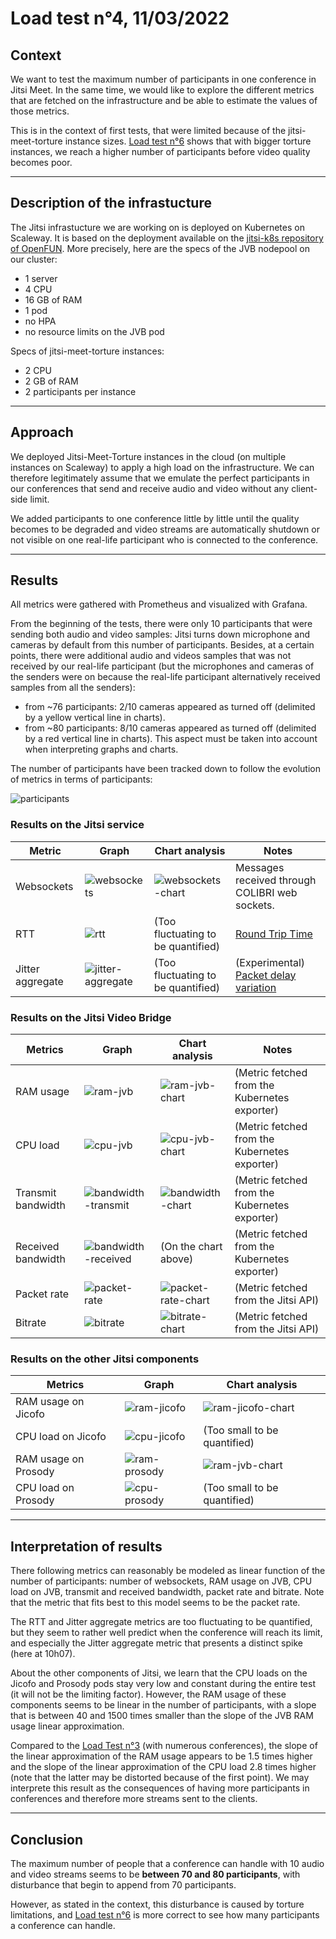 # Load test n°4, 11/03/2022

## Context 

We want to test the maximum number of participants in one conference in Jitsi Meet. In the same time, we would like to explore the different metrics that are fetched on the infrastructure and be able to estimate the values of those metrics.

This is in the context of first tests, that were limited because of the jitsi-meet-torture instance sizes. [Load test n°6](../2022-03-17/Load-test-2022-03-17.md) shows that with bigger torture instances, we reach a higher number of participants before video quality becomes poor.

---

## Description of the infrastucture

The Jitsi infrastucture we are working on is deployed on Kubernetes on Scaleway. It is based on the deployment available on the [jitsi-k8s repository of OpenFUN](https://github.com/openfun/jitsi-k8s/tree/59bdc9c799db3f0decedbb4b6f870f246091d7c8). More precisely, here are the specs of the JVB nodepool on our cluster:
- 1 server
- 4 CPU
- 16 GB of RAM
- 1 pod
- no HPA
- no resource limits on the JVB pod

Specs of jitsi-meet-torture instances:
- 2 CPU
- 2 GB of RAM
- 2 participants per instance

---

## Approach

We deployed Jitsi-Meet-Torture instances in the cloud (on multiple instances on Scaleway) to apply a high load on the infrastructure. We can therefore legitimately assume that we emulate the perfect participants in our conferences that send and receive audio and video without any client-side limit.

We added participants to one conference little by little until the quality becomes to be degraded and video streams are automatically shutdown or not visible on one real-life participant who is connected to the conference.

---

## Results

All metrics were gathered with Prometheus and visualized with Grafana.

From the beginning of the tests, there were only 10 participants that were sending both audio and video samples: Jitsi turns down microphone and cameras by default from this number of participants. Besides, at a certain points, there were additional audio and videos samples that was not received by our real-life participant (but the microphones and cameras of the senders were on because the real-life participant alternatively received samples from all the senders):
- from ~76 participants: 2/10 cameras appeared as turned off (delimited by a yellow vertical line in charts).
- from ~80 participants: 8/10 cameras appeared as turned off (delimited by a red vertical line in charts).
This aspect must be taken into account when interpreting graphs and charts.


The number of participants have been tracked down to follow the evolution of metrics in terms of participants:

![participants](resources/participants.png)

### Results on the Jitsi service

| Metric           | Graph                                               | Chart analysis                                      | Notes                                                                                         |
| ---------------- | --------------------------------------------------- | --------------------------------------------------- | --------------------------------------------------------------------------------------------- |
| Websockets       | ![websockets](resources/websockets.png)             | ![websockets-chart](resources/websockets-chart.png) | Messages received through COLIBRI web sockets.                                                |
| RTT              | ![rtt](resources/rtt.png)                           | (Too fluctuating to be quantified)                  | [Round Trip Time](https://en.wikipedia.org/wiki/Round-trip_delay)                             |
| Jitter aggregate | ![jitter-aggregate](resources/jitter-aggregate.png) | (Too fluctuating to be quantified)                  | (Experimental) [Packet delay variation](https://en.wikipedia.org/wiki/Packet_delay_variation) |

### Results on the Jitsi Video Bridge

| Metrics            | Graph                                                   | Chart analysis                                        | Notes                                         |
| ------------------ | ------------------------------------------------------- | ----------------------------------------------------- | --------------------------------------------- |
| RAM usage          | ![ram-jvb](resources/ram-jvb.png)                       | ![ram-jvb-chart](resources/ram-jvb-chart.png)         | (Metric fetched from the Kubernetes exporter) |
| CPU load           | ![cpu-jvb](resources/cpu-jvb.png)                       | ![cpu-jvb-chart](resources/cpu-jvb-chart.png)         | (Metric fetched from the Kubernetes exporter) |
| Transmit bandwidth | ![bandwidth-transmit](resources/bandwidth-transmit.png) | ![bandwidth-chart](resources/bandwidth-chart.png)     | (Metric fetched from the Kubernetes exporter) |
| Received bandwidth | ![bandwidth-received](resources/bandwidth-received.png) | (On the chart above)                                  | (Metric fetched from the Kubernetes exporter) |
| Packet rate        | ![packet-rate](resources/packet-rate.png)               | ![packet-rate-chart](resources/packet-rate-chart.png) | (Metric fetched from the Jitsi API)           |
| Bitrate            | ![bitrate](resources/bitrate.png)                       | ![bitrate-chart](resources/bitrate-chart.png)         | (Metric fetched from the Jitsi API)           |

### Results on the other Jitsi components

| Metrics              | Graph                                     | Chart analysis                                      |
| -------------------- | ----------------------------------------- | ----------------------------------------------------|
| RAM usage on Jicofo  | ![ram-jicofo](resources/ram-jicofo.png)   | ![ram-jicofo-chart](resources/ram-jicofo-chart.png) |
| CPU load on Jicofo   | ![cpu-jicofo](resources/cpu-jicofo.png)   | (Too small to be quantified)                        |
| RAM usage on Prosody | ![ram-prosody](resources/ram-prosody.png) | ![ram-jvb-chart](resources/ram-jvb-chart.png)       |
| CPU load on Prosody  | ![cpu-prosody](resources/cpu-prosody.png) | (Too small to be quantified)                        |

---

## Interpretation of results

There following metrics can reasonably be modeled as linear function of the number of participants: number of websockets, RAM usage on JVB, CPU load on JVB, transmit and received bandwidth, packet rate and bitrate. Note that the metric that fits best to this model seems to be the packet rate.

The RTT and Jitter aggregate metrics are too fluctuating to be quantified, but they seem to rather well predict when the conference will reach its limit, and especially the Jitter aggregate metric that presents a distinct spike (here at 10h07).

About the other components of Jitsi, we learn that the CPU loads on the Jicofo and Prosody pods stay very low and constant during the entire test (it will not be the limiting factor). However, the RAM usage of these components seems to be linear in the number of participants, with a slope that is between 40 and 1500 times smaller than the slope of the JVB RAM usage linear approximation.

Compared to the [Load Test n°3](../2022-02-24/Load-test-2022-02-24.md) (with numerous conferences), the slope of the linear approximation of the RAM usage appears to be 1.5 times higher and the slope of the linear approximation of the CPU load 2.8 times higher (note that the latter may be distorted because of the first point). We may interprete this result as the consequences of having more participants in conferences and therefore more streams sent to the clients.

---

## Conclusion

The maximum number of people that a conference can handle with 10 audio and video streams seems to be **between 70 and 80 participants**, with disturbance that begin to append from 70 participants.

However, as stated in the context, this disturbance is caused by torture limitations, and [Load test n°6](../2022-03-17/Load-test-2022-03-17.md) is more correct to see how many participants a conference can handle.

